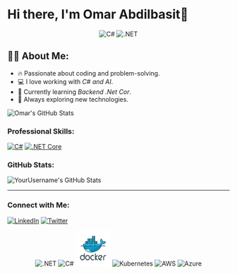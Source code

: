 #                                              Hi there, I'm Omar Abdilbasit👋


 <p align="center">
    <img src="https://upload.wikimedia.org/wikipedia/commons/4/4f/Csharp_Logo.png" alt="C#" width="80" height="80"/>

  <img src="https://upload.wikimedia.org/wikipedia/commons/0/0e/Microsoft_.NET_logo.png" alt=".NET" width="80" height="80"/>
    
</p>

## 👨‍💻 About Me:
- 🔥 Passionate about coding and problem-solving.
- 💻 I love working with *C# and AI*.
- 🌱 Currently learning *Backend .Net Cor*.
- 🚀 Always exploring new technologies.

![Omar's GitHub Stats](https://github-readme-stats.vercel.app/api?username=OmarKing12345&show_icons=true&theme=dark)

 

### Professional Skills:
[![C#](https://img.shields.io/badge/-C%23-blue)]()
[![.NET Core](https://img.shields.io/badge/-.NET%20Core-blueviolet)]()
 

 
### GitHub Stats:
![YourUsername's GitHub Stats](https://github-readme-stats.vercel.app/api?username=YourUsername&show_icons=true&theme=radical)

---

### Connect with Me:
[![LinkedIn](https://img.shields.io/badge/-LinkedIn-blue?style=flat-square&logo=linkedin)](https://linkedin.com/in/yourprofile)
[![Twitter](https://img.shields.io/badge/-Twitter-blue?style=flat-square&logo=twitter)](https://twitter.com/yourprofile)

<p align="center">
  <img src="https://upload.wikimedia.org/wikipedia/commons/0/0e/Microsoft_.NET_logo.png" alt=".NET" width="80" height="80"/>
  <img src="https://upload.wikimedia.org/wikipedia/commons/4/4f/Csharp_Logo.png" alt="C#" width="80" height="80"/>
  <img src="https://raw.githubusercontent.com/docker-library/docs/master/docker/logo.png" alt="Docker" width="80" height="80"/>
  <img src="https://upload.wikimedia.org/wikipedia/commons/3/39/Kubernetes_logo_without_workmark.svg" alt="Kubernetes" width="80" height="80"/>
  <img src="https://cdn.worldvectorlogo.com/logos/aws-2.svg" alt="AWS" width="80" height="80"/>
  <img src="https://upload.wikimedia.org/wikipedia/commons/a/a8/Microsoft_Azure_Logo.svg" alt="Azure" width="80" height="80"/>
</p>
